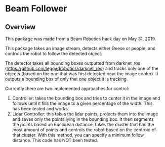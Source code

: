 # Beam Follower

## Overview

This package was made from a Beam Robotics hack day on May 31, 2019.

This package takes an image stream, detects either Geese or people, and controls the robot to follow the detected object. 

The detector takes all bounding boxes outputted from darknet_ros (https://github.com/leggedrobotics/darknet_ros) and tracks only one of the objects (based on the one that was first detected near the image center). It outputs a bounding box of only that one object it is tracking.

Currently there are two implemented approaches for control:

  1. Controller: takes the bounding box and tries to center it in the image and follows until it fills the image to a given percentage of the width. This has been tested and works.
  2. Lidar Controller: this takes the lidar points, projects them into the image and saves only the points lying in the bounding box. It then segments the points based on Euclidean distance, takes the cluster that has the most amount of points and controls the robot based on the centroid of that cluster. With this method, you can specify a minimum follow distance. This code has NOT been tested.

